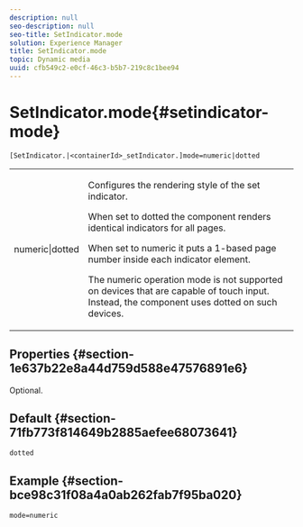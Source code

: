 ```yaml
---
description: null
seo-description: null
seo-title: SetIndicator.mode
solution: Experience Manager
title: SetIndicator.mode
topic: Dynamic media
uuid: cfb549c2-e0cf-46c3-b5b7-219c8c1bee94
---
```


# SetIndicator.mode{#setindicator-mode}

`[SetIndicator.|<containerId>_setIndicator.]mode=numeric|dotted`

<table id="table_0BEA0B5FFDF64E5594B534B2A87A6D88"> 
 <tbody> 
  <tr> 
   <td colname="col1"> <p> <span class="codeph"> numeric|dotted</span> </p> </td> 
   <td colname="col2"> <p> Configures the rendering style of the set indicator. </p> <p>When set to <span class="codeph"> dotted</span> the component renders identical indicators for all pages. </p> <p>When set to <span class="codeph"> numeric</span> it puts a 1-based page number inside each indicator element. </p> <p>The <span class="codeph"> numeric</span> operation mode is not supported on devices that are capable of touch input. Instead, the component uses <span class="codeph"> dotted</span> on such devices. </p> </td> 
  </tr> 
 </tbody> 
</table>

## Properties {#section-1e637b22e8a44d759d588e47576891e6}

Optional.

## Default {#section-71fb773f814649b2885aefee68073641}

`dotted`

## Example {#section-bce98c31f08a4a0ab262fab7f95ba020}

`mode=numeric` 
